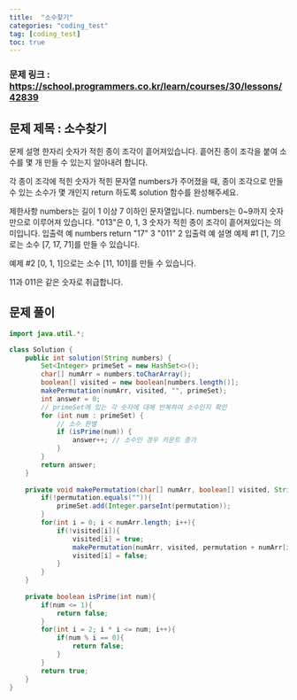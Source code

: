 ```yaml
---
title:  "소수찾기"
categories: "coding_test"
tag: [coding_test]
toc: true
---
```


### 문제 링크 : https://school.programmers.co.kr/learn/courses/30/lessons/42839

## 문제 제목 : 소수찾기

문제 설명
한자리 숫자가 적힌 종이 조각이 흩어져있습니다. 흩어진 종이 조각을 붙여 소수를 몇 개 만들 수 있는지 알아내려 합니다.

각 종이 조각에 적힌 숫자가 적힌 문자열 numbers가 주어졌을 때, 종이 조각으로 만들 수 있는 소수가 몇 개인지 return 하도록 solution 함수를 완성해주세요.

제한사항
numbers는 길이 1 이상 7 이하인 문자열입니다.
numbers는 0~9까지 숫자만으로 이루어져 있습니다.
"013"은 0, 1, 3 숫자가 적힌 종이 조각이 흩어져있다는 의미입니다.
입출력 예
numbers	return
"17"	3
"011"	2
입출력 예 설명
예제 #1
[1, 7]으로는 소수 [7, 17, 71]를 만들 수 있습니다.

예제 #2
[0, 1, 1]으로는 소수 [11, 101]를 만들 수 있습니다.

11과 011은 같은 숫자로 취급합니다.

## 문제 풀이
```java
import java.util.*;

class Solution {
    public int solution(String numbers) {
        Set<Integer> primeSet = new HashSet<>();
        char[] numArr = numbers.toCharArray();
        boolean[] visited = new boolean[numbers.length()];
        makePermutation(numArr, visited, "", primeSet);
        int answer = 0;
        // primeSet에 있는 각 숫자에 대해 반복하여 소수인지 확인
        for (int num : primeSet) {
            // 소수 판별
            if (isPrime(num)) {
                answer++; // 소수인 경우 카운트 증가
            }
        }
        return answer;
    }
    
    private void makePermutation(char[] numArr, boolean[] visited, String permutation, Set<Integer> primeSet){
        if(!permutation.equals("")){
            primeSet.add(Integer.parseInt(permutation));
        }
        for(int i = 0; i < numArr.length; i++){
            if(!visited[i]){
                visited[i] = true;
                makePermutation(numArr, visited, permutation + numArr[i], primeSet);
                visited[i] = false;
            }
        }
    }
    
    private boolean isPrime(int num){
        if(num <= 1){
            return false;
        }
        for(int i = 2; i * i <= num; i++){
            if(num % i == 0){
                return false;
            }
        }
        return true;
    }
}
```
